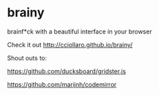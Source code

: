 brainy
======

brainf*ck with a beautiful interface in your browser

Check it out http://cciollaro.github.io/brainy/

Shout outs to:

https://github.com/ducksboard/gridster.js

https://github.com/marijnh/codemirror
